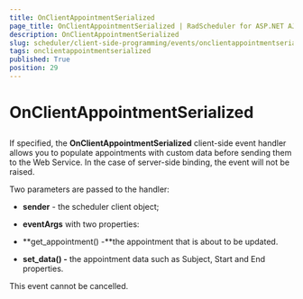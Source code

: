```yaml
---
title: OnClientAppointmentSerialized
page_title: OnClientAppointmentSerialized | RadScheduler for ASP.NET AJAX Documentation
description: OnClientAppointmentSerialized
slug: scheduler/client-side-programming/events/onclientappointmentserialized
tags: onclientappointmentserialized
published: True
position: 29
---
```


# OnClientAppointmentSerialized



## 

If specified, the **OnClientAppointmentSerialized** client-side event handler allows you to populate appointments with custom data before sending them to the Web Service. In the case of server-side binding, the event will not be raised.

Two parameters are passed to the handler:

* **sender** - the scheduler client object;

* **eventArgs** with two properties:

* **get_appointment() -**the appointment that is about to be updated.

* **set_data() -** the appointment data such as Subject, Start and End properties.

This event cannot be cancelled.


